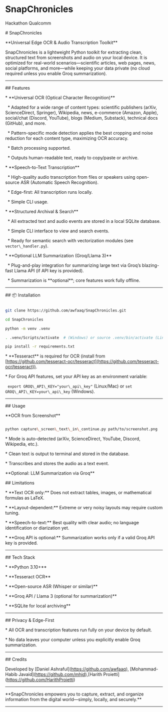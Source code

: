 # SnapChronicles

Hackathon Qualcomm


\# SnapChronicles


\*\*Universal Edge OCR \& Audio Transcription Toolkit\*\*



SnapChronicles is a lightweight Python toolkit for extracting clean, structured text from screenshots and audio on your local device. It is optimized for real-world scenarios—scientific articles, web pages, news, social platforms, and more—while keeping your data private (no cloud required unless you enable Groq summarization).



---



\##  Features



\* \*\*Universal OCR (Optical Character Recognition)\*\*



&nbsp; \* Adapted for a wide range of content types: scientific publishers (arXiv, ScienceDirect, Springer), Wikipedia, news, e-commerce (Amazon, Apple), social/chat (Discord, YouTube), blogs (Medium, Substack), technical docs (GitHub), and more.

&nbsp; \* Pattern-specific mode detection applies the best cropping and noise reduction for each content type, maximizing OCR accuracy.

&nbsp; \* Batch processing supported.

&nbsp; \* Outputs human-readable text, ready to copy/paste or archive.



\* \*\*Speech-to-Text Transcription\*\*



&nbsp; \* High-quality audio transcription from files or speakers using open-source ASR (Automatic Speech Recognition).

&nbsp; \* Edge-first: All transcription runs locally.

&nbsp; \* Simple CLI usage.



\* \*\*Structured Archival \& Search\*\*



&nbsp; \* All extracted text and audio events are stored in a local SQLite database.

&nbsp; \* Simple CLI interface to view and search events.

&nbsp; \* Ready for semantic search with vectorization modules (see `vector\_handler.py`).



\* \*\*Optional LLM Summarization (Groq/Llama 3)\*\*



&nbsp; \* Plug-and-play integration for summarizing large text via Groq’s blazing-fast Llama API (if API key is provided).

&nbsp; \* Summarization is \*\*optional\*\*; core features work fully offline.



---



\## 📦 Installation



```bash

git clone https://github.com/awfaaq/SnapChronicles.git

cd SnapChronicles

python -m venv .venv

. .venv/Scripts/activate  # (Windows) or source .venv/bin/activate (Linux/Mac)

pip install -r requirements.txt

```



\* \*\*Tesseract\*\* is required for OCR (install from \[https://github.com/tesseract-ocr/tesseract](https://github.com/tesseract-ocr/tesseract)).

\* For Groq API features, set your API key as an environment variable:

&nbsp; `export GROQ\_API\_KEY="your\_api\_key"` (Linux/Mac) or `set GROQ\_API\_KEY=your\_api\_key` (Windows).



---



\##  Usage



\*\*OCR from Screenshot\*\*



```bash

python capture\_screen\_text\_in\_continue.py path/to/screenshot.png

```



\* Mode is auto-detected (arXiv, ScienceDirect, YouTube, Discord, Wikipedia, etc.).

\* Clean text is output to terminal and stored in the database.



\* Transcribes and stores the audio as a text event.



\*\*Optional: LLM Summarization via Groq\*\*


\##  Limitations



\* \*\*Text OCR only:\*\* Does not extract tables, images, or mathematical formulas as LaTeX.

\* \*\*Layout-dependent:\*\* Extreme or very noisy layouts may require custom tuning.

\* \*\*Speech-to-text:\*\* Best quality with clear audio; no language identification or diarization yet.

\* \*\*Groq API is optional:\*\* Summarization works only if a valid Groq API key is provided.



---



\## Tech Stack



\* \*\*Python 3.10+\*\*

\* \*\*Tesseract OCR\*\*

\* \*\*Open-source ASR (Whisper or similar)\*\*

\* \*\*Groq API / Llama 3 (optional for summarization)\*\*

\* \*\*SQLite for local archiving\*\*



---


\## Privacy \& Edge-First



\* All OCR and transcription features run fully on your device by default.

\* No data leaves your computer unless you explicitly enable Groq summarization.



---


\## Credits



Developed by \[Daniel Ashraful](https://github.com/awfaaq), \[Mohammad-Habib Javaid](https://github.com/mhjd),\[Harith Proietti](https://github.com/HarithProietti)

---


\*\*SnapChronicles empowers you to capture, extract, and organize information from the digital world—simply, locally, and securely.\*\*



---





